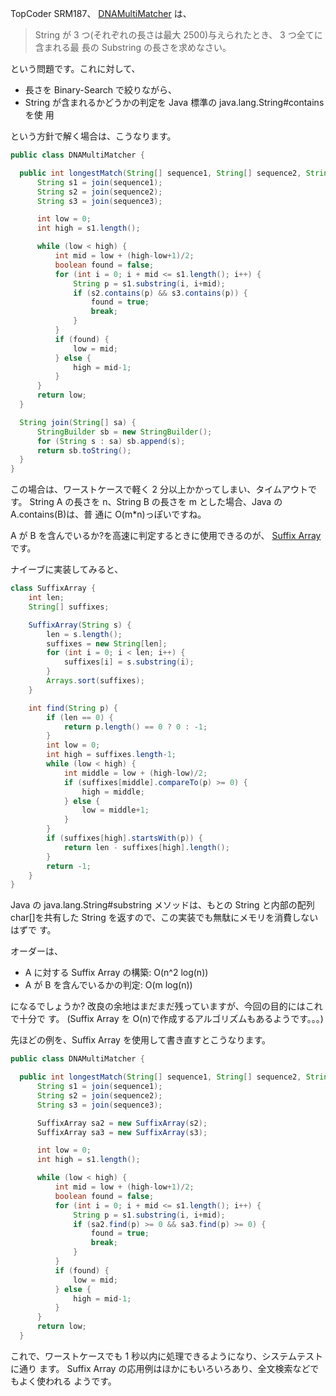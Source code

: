 <!--
title: Suffix Array
date: 2007-03-27
-->

TopCoder SRM187、
[DNAMultiMatcher](http://www.topcoder.com/stat?c=problem_statement&pm=2224&rd=4755)
は、

> String が 3 つ(それぞれの長さは最大 2500)与えられたとき、 3 つ全てに含まれる最
> 長の Substring の長さを求めなさい。

という問題です。これに対して、

- 長さを Binary-Search で絞りながら、
- String が含まれるかどうかの判定を Java 標準の java.lang.String\#contains を使
  用

という方針で解く場合は、こうなります。

```java
public class DNAMultiMatcher {

  public int longestMatch(String[] sequence1, String[] sequence2, String[] sequence3) {
      String s1 = join(sequence1);
      String s2 = join(sequence2);
      String s3 = join(sequence3);

      int low = 0;
      int high = s1.length();

      while (low < high) {
          int mid = low + (high-low+1)/2;
          boolean found = false;
          for (int i = 0; i + mid <= s1.length(); i++) {
              String p = s1.substring(i, i+mid);
              if (s2.contains(p) && s3.contains(p)) {
                  found = true;
                  break;
              }
          }
          if (found) {
              low = mid;
          } else {
              high = mid-1;
          }
      }
      return low;
  }

  String join(String[] sa) {
      StringBuilder sb = new StringBuilder();
      for (String s : sa) sb.append(s);
      return sb.toString();
  }
}
```

この場合は、ワーストケースで軽く 2 分以上かかってしまい、タイムアウトです。
String A の長さを n、String B の長さを m とした場合、Java の A.contains(B)は、普
通に O(m\*n)っぽいですね。

A が B を含んでいるか?を高速に判定するときに使用できるのが、
[Suffix Array](http://en.wikipedia.org/wiki/Suffix_array) です。

ナイーブに実装してみると、

```java
class SuffixArray {
    int len;
    String[] suffixes;

    SuffixArray(String s) {
        len = s.length();
        suffixes = new String[len];
        for (int i = 0; i < len; i++) {
            suffixes[i] = s.substring(i);
        }
        Arrays.sort(suffixes);
    }

    int find(String p) {
        if (len == 0) {
            return p.length() == 0 ? 0 : -1;
        }
        int low = 0;
        int high = suffixes.length-1;
        while (low < high) {
            int middle = low + (high-low)/2;
            if (suffixes[middle].compareTo(p) >= 0) {
                high = middle;
            } else {
                low = middle+1;
            }
        }
        if (suffixes[high].startsWith(p)) {
            return len - suffixes[high].length();
        }
        return -1;
    }
}
```

Java の java.lang.String\#substring メソッドは、もとの String と内部の配列
char\[\]を共有した String を返すので、この実装でも無駄にメモリを消費しないはずで
す。

オーダーは、

- A に対する Suffix Array の構築: O(n\^2 log(n))
- A が B を含んでいるかの判定: O(m log(n))

になるでしょうか? 改良の余地はまだまだ残っていますが、今回の目的にはこれで十分で
す。 (Suffix Array を O(n)で作成するアルゴリズムもあるようです。。。)

先ほどの例を、Suffix Array を使用して書き直すとこうなります。

```java
public class DNAMultiMatcher {

  public int longestMatch(String[] sequence1, String[] sequence2, String[] sequence3) {
      String s1 = join(sequence1);
      String s2 = join(sequence2);
      String s3 = join(sequence3);

      SuffixArray sa2 = new SuffixArray(s2);
      SuffixArray sa3 = new SuffixArray(s3);

      int low = 0;
      int high = s1.length();

      while (low < high) {
          int mid = low + (high-low+1)/2;
          boolean found = false;
          for (int i = 0; i + mid <= s1.length(); i++) {
              String p = s1.substring(i, i+mid);
              if (sa2.find(p) >= 0 && sa3.find(p) >= 0) {
                  found = true;
                  break;
              }
          }
          if (found) {
              low = mid;
          } else {
              high = mid-1;
          }
      }
      return low;
  }
```

これで、ワーストケースでも 1 秒以内に処理できるようになり、システムテストに通り
ます。 Suffix Array の応用例はほかにもいろいろあり、全文検索などでもよく使われる
ようです。
